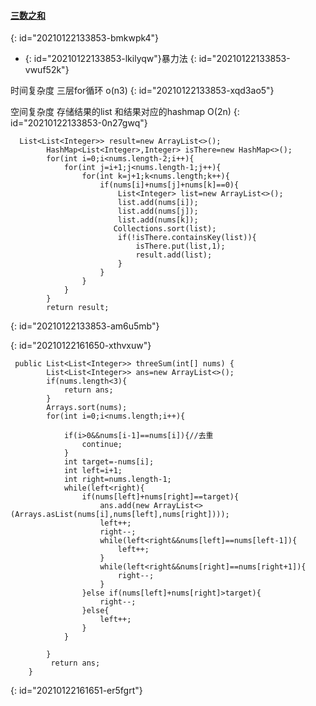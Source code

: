 #### [三数之和](https://leetcode-cn.com/problems/3sum/)
{: id="20210122133853-bmkwpk4"}

* {: id="20210122133853-lkilyqw"}暴力法
{: id="20210122133853-vwuf52k"}

时间复杂度 三层for循环 o(n3)
{: id="20210122133853-xqd3ao5"}

空间复杂度 存储结果的list 和结果对应的hashmap O(2n)
{: id="20210122133853-0n27gwq"}

```
  List<List<Integer>> result=new ArrayList<>();
        HashMap<List<Integer>,Integer> isThere=new HashMap<>();
        for(int i=0;i<nums.length-2;i++){
            for(int j=i+1;j<nums.length-1;j++){
                for(int k=j+1;k<nums.length;k++){
                    if(nums[i]+nums[j]+nums[k]==0){
                        List<Integer> list=new ArrayList<>();
                        list.add(nums[i]);
                        list.add(nums[j]);
                        list.add(nums[k]);
                       Collections.sort(list);
                        if(!isThere.containsKey(list)){
                            isThere.put(list,1);
                            result.add(list);
                        }
                    }
                }
            }
        }
        return result;
```
{: id="20210122133853-am6u5mb"}

{: id="20210122161650-xthvxuw"}

```
 public List<List<Integer>> threeSum(int[] nums) {
        List<List<Integer>> ans=new ArrayList<>();
        if(nums.length<3){
            return ans;
        }
        Arrays.sort(nums);
        for(int i=0;i<nums.length;i++){

            if(i>0&&nums[i-1]==nums[i]){//去重
                continue;
            }
            int target=-nums[i];
            int left=i+1;
            int right=nums.length-1;
            while(left<right){
                if(nums[left]+nums[right]==target){
                    ans.add(new ArrayList<>(Arrays.asList(nums[i],nums[left],nums[right])));
                    left++;
                    right--;
                    while(left<right&&nums[left]==nums[left-1]){
                        left++;
                    }
                    while(left<right&&nums[right]==nums[right+1]){
                        right--;
                    }
                }else if(nums[left]+nums[right]>target){
                    right--;
                }else{
                    left++;
                }
            }
   
        }
         return ans;
    }
```
{: id="20210122161651-er5fgrt"}
